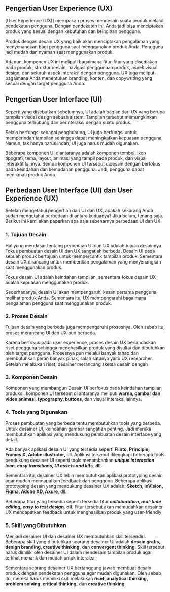 ﻿
## Pengertian User Experience (UX)

[User Experience (UX)] merupakan proses mendesain suatu produk melalui pendekatan pengguna. Dengan pendekatan ini, Anda jadi bisa menciptakan produk yang sesuai dengan kebutuhan dan keinginan pengguna.

Produk dengan desain UX yang baik akan menciptakan pengalaman yang menyenangkan bagi pengguna saat menggunakan produk Anda. Pengguna jadi mudah dan nyaman saat menggunakan produk.

Adapun, komponen UX ini meliputi bagaimana fitur-fitur yang disediakan pada produk, struktur desain, navigasi penggunaan produk, aspek visual design, dan seluruh aspek interaksi dengan pengguna. UX juga meliputi bagaimana Anda menentukan branding, konten, dan copywriting yang sesuai dengan target pengguna Anda.

## Pengertian User Interface (UI)

Seperti yang disebutkan sebelumnya, UI adalah bagian dari UX yang berupa tampilan visual design sebuah sistem. Tampilan tersebut memungkinkan pengguna terhubung dan berinteraksi dengan suatu produk.

Selain berfungsi sebagai penghubung, UI juga berfungsi untuk memperindah tampilan sehingga dapat meningkatkan kepuasan pengguna. Namun, tak hanya harus indah, UI juga harus mudah digunakan.

Beberapa komponen UI diantaranya adalah komponen tombol, ikon tipografi, tema, layout, animasi yang tampil pada produk, dan visual interaktif lainnya. Semua komponen UI tersebut didesain dengan berfokus pada keindahan dan kemudahan pengguna. Jadi, pengguna dapat menikmati produk Anda.


## Perbedaan User Interface (UI) dan User Experience (UX)

Setelah mengetahui pengertian dari UI dan UX, apakah sekarang Anda sudah mengetahui perbedaan di antara keduanya? Jika belum, tenang saja. Berikut ini kami akan paparkan apa saja sebenarnya perbedaan UI dan UX.

### 1. Tujuan Desain

Hal yang mendasar tentang perbedaan UI dan UX adalah tujuan desainnya. Fokus pembuatan desain UI dan UX sangatlah berbeda. Desain UI pada sebuah produk bertujuan untuk mempercantik tampilan produk. Sementara desain UX dirancang untuk memberikan pengalaman yang menyenangkan saat menggunakan produk.

Fokus desain UI adalah keindahan tampilan, sementara fokus desain UX adalah kepuasan menggunakan produk.

Sederhananya, desain UI akan mempengaruhi kesan pertama pengguna melihat produk Anda. Sementara itu, UX mempengaruhi bagaimana pengalaman pengguna saat menggunakan produk.

### 2. Proses Desain

Tujuan desain yang berbeda juga mempengaruhi prosesnya. Oleh sebab itu, proses merancang UI dan UX pun berbeda.

Karena berfokus pada user experience, proses desain UX berlandaskan riset pengguna sehingga menghasilkan produk yang disukai dan dibutuhkan oleh target pengguna. Prosesnya pun melalui banyak tahap dan membutuhkan peran banyak pihak, salah satunya yaitu UX researcher. Setelah melakukan riset, desainer merancang sketsa desain dengan 

### 3. Komponen Desain

Komponen yang membangun Desain UI berfokus pada keindahan tampilan produksi. komponen UI tersebut di antaranya meliputi  **warna, gambar dan video animasi, typography, buttons**, dan visual interaksi lainnya.


### 4. Tools yang Digunakan

Proses pembuatan yang berbeda tentu membutuhkan tools yang berbeda. Untuk desainer UI, keindahan gambar sangatlah penting. Jadi mereka membutuhkan aplikasi yang mendukung pembuatan desain interface yang detail.

Ada banyak aplikasi desain UI yang tersedia seperti  **Flinto, Principle, Frames X, Adobe illustrator,**  dll. Aplikasi tersebut dilengkapi beberapa tools pendukung desainer UI seperti tools menambahkan  **_unique interaction icon, easy transitions, UI assets and kits,_** **dll.**

Sementara itu, desainer UX lebih membutuhkan aplikasi prototyping desain agar mudah mendapatkan feedback dari pengguna. Beberapa aplikasi prototyping desain yang mendukung desainer UX adalah: **Sketch, InVision, Figma, Adobe XD, Axure**, dll.

Beberapa fitur yang tersedia seperti tersedia fitur  **_collaboration, real-time editing, easy to test design,_** **dll.** Fitur tersebut akan memudahkan desainer UX mendapatkan feedback untuk menghasilkan produk yang user-friendly

### 5. Skill yang Dibutuhkan

Menjadi desainer UI dan desainer UX membutuhkan skill tersendiri. Beberapa skill yang dibutuhkan seorang desainer UI adalah  **desain grafis, design branding, creative thinking,** dan **convergent thinking**. Skill tersebut harus dimiliki oleh desainer UI dalam mendesain tampilan produk agar terlihat menarik dan mudah untuk interaksi.

Sementara seorang desainer UX bertanggung jawab membuat desain produk dengan pendekatan pengguna agar mudah digunakan. Oleh sebab itu, mereka harus memiliki skill melakukan  **riset, analytical thinking, problem solving, critical thinking,**  dan **creative thinking**.
